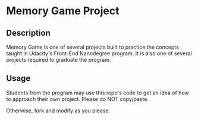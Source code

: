 # Memory Game Project

## Description

Memory Game is one of several projects built to practice the concepts taught in Udacity's Front-End Nanodegree program. It is also one of several projects required to graduate the program.

## Usage

Students from the program may use this repo's code to get an idea of how to approach their own project. Please do NOT copy/paste.

Otherwise, fork and modify as you please.
